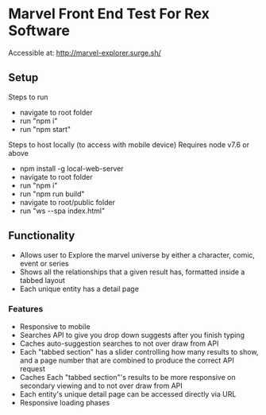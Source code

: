 # Marvel Front End Test For Rex Software

Accessible at: http://marvel-explorer.surge.sh/

## Setup

Steps to run

* navigate to root folder
* run "npm i"
* run "npm start"

Steps to host locally (to access with mobile device) Requires node v7.6 or above

* npm install -g local-web-server
* navigate to root folder
* run "npm i"
* run "npm run build"
* navigate to root/public folder
* run "ws --spa index.html"

## Functionality

* Allows user to Explore the marvel universe by either a character, comic, event or series
* Shows all the relationships that a given result has, formatted inside a tabbed layout
* Each unique entity has a detail page

### Features

* Responsive to mobile
* Searches API to give you drop down suggests after you finish typing
* Caches auto-suggestion searches to not over draw from API
* Each "tabbed section" has a slider controlling how many results to show, and a page number that are combined to produce the correct API request
* Caches Each "tabbed section"'s results to be more responsive on secondary viewing and to not over draw from API
* Each entity's unique detail page can be accessed directly via URL
* Responsive loading phases

